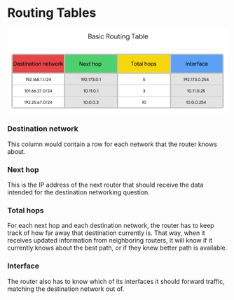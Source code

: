 # Routing Tables

![image](images/basic-routing-table.png)

### **Destination network**

This column would contain a row for each network that the router knows about.

### **Next hop**

This is the IP address of the next router that should receive the data intended for the destination networking question.

### **Total hops**

For each next hop and each destination network, the router has to keep track of how far away that destination currently is. That way, when it receives updated information from neighboring routers, it will know if it currently knows about the best path, or if they knew better path is available.

### **Interface**

The router also has to know which of its interfaces it should forward traffic, matching the destination network out of.
